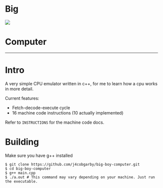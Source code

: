 # Big
![](http://memes.ucoz.com/_nw/21/31079907.jpg)
# Computer

---

# Intro

A very simple CPU emulator written in c++, for me to learn how a cpu works in more detail.

Current features:
 - Fetch-decode-execute cycle
 - 16 machine code instructions (10 actually implemented)

Refer to `INSTRUCTIONS` for the machine code docs.

# Building

Make sure you have g++ installed

```
$ git clone https://github.com/j4cobgarby/big-boy-computer.git
$ cd big-boy-computer
$ g++ main.cpp
$ ./a.out # This command may vary depending on your machine. Just run the executable.
```
